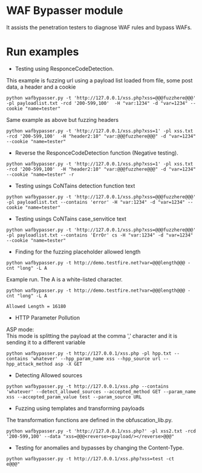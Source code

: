 # WAF Bypasser module

It assists the penetration testers to diagnose WAF rules and bypass WAFs.

# Run examples

+ Testing using ResponceCodeDetection.

This example is fuzzing url using a payload list loaded from file, some post
data, a header and a cookie

```sh-session
python wafbypasser.py -t 'http://127.0.0.1/xss.php?xss=@@@fuzzhere@@@' -pl payloadlist.txt -rcd '200-599,100'  -H "var:1234" -d "var=1234" --cookie "name=tester"
```

Same example as above but fuzzing headers

```sh-session
python wafbypasser.py -t 'http://127.0.0.1/xss.php?xss=1' -pl xss.txt -rcd '200-599,100'  -H "header2:10" "var:@@@fuzzhere@@@" -d "var=1234" --cookie "name=tester"
```

+ Reverse the ResponceCodeDetection  function (Negative testing).

```sh-session
python wafbypasser.py -t 'http://127.0.0.1/xss.php?xss=1' -pl xss.txt -rcd '200-599,100'  -H "header2:10" "var:@@@fuzzhere@@@" -d "var=1234" --cookie "name=tester" -r
```

+ Testing usings CoNTains detection function text

```sh-session
python wafbypasser.py -t 'http://127.0.0.1/xss.php?xss=@@@fuzzhere@@@' -pl payloadlist.txt --contains 'error' -H "var:1234" -d "var=1234" --cookie "name=tester"
```

+ Testing usings CoNTains case_senvitice text

```sh-session
python wafbypasser.py -t 'http://127.0.0.1/xss.php?xss=@@@fuzzhere@@@' -pl payloadlist.txt --contains 'ErrOr' cs -H "var:1234" -d "var=1234" --cookie "name=tester"
```

+ Finding for the fuzzing placeholder allowed length

```sh-session
python wafbypasser.py -t http://demo.testfire.net?var=@@@length@@@ -cnt "long" -L A
```

Example run. The A is a white-listed character.

```sh-session
python wafbypasser.py -t http://demo.testfire.net?var=@@@length@@@ -cnt "long" -L A

Allowed Length = 16180
```

+ HTTP Parameter Pollution

ASP mode:  
This mode is splitting the payload at the comma ',' character and it is sending
it to a different variable

```sh-session
python wafbypasser.py -t http://127.0.0.1/xss.php -pl hpp.txt --contains 'whatever' --hpp_param_name xss --hpp_source url --hpp_attack_method asp -X GET
```

+ Detecting Allowed sources

```sh-session
python wafbypasser.py -t http://127.0.0.1/xss.php --contains 'whatever' --detect_allowed_sources --accepted_method GET --param_name xss --accepted_param_value test --param_source URL
```

+ Fuzzing using templates and transforming payloads

The transformation functions are defined in the obfuscation_lib.py.

```sh-session
python wafbypasser.py -t 'http://127.0.0.1/xss.php?' -pl xss2.txt -rcd '200-599,100' --data "xss=@@@<reverse><payload/></reverse>@@@"
```


+ Testing for anomalies and bypasses by changing the Content-Type. 

```sh-session
python wafbypasser.py -t http://127.0.0.1/xss.php?xss=test -ct
e@@@"
```
